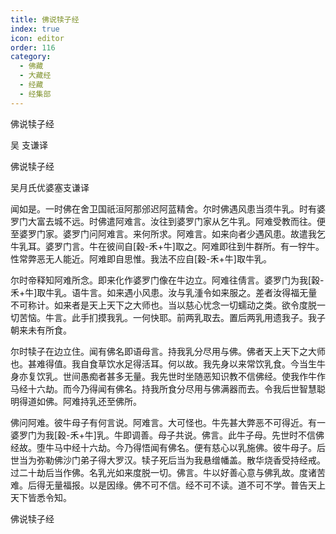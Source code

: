 ```yaml
---
title: 佛说犊子经
index: true
icon: editor
order: 116
category:
  - 佛藏
  - 大藏经
  - 经藏
  - 经集部
---
```


  佛说犊子经  

吴 支谦译  

佛说犊子经  

吴月氏优婆塞支谦译  

闻如是。一时佛在舍卫国祇洹阿那邠迟阿蓝精舍。尔时佛遇风患当须牛乳。时有婆罗门大富去城不远。时佛遣阿难言。汝往到婆罗门家从乞牛乳。阿难受教而往。便至婆罗门家。婆罗门问阿难言。来何所求。阿难言。如来向者少遇风患。故遣我乞牛乳耳。婆罗门言。牛在彼间自[穀-禾+牛]取之。阿难即往到牛群所。有一牸牛。性常弊恶无人能近。阿难即自思惟。我法不应自[穀-禾+牛]取牛乳。  

尔时帝释知阿难所念。即来化作婆罗门像在牛边立。阿难往倩言。婆罗门为我[穀-禾+牛]取牛乳。语牛言。如来遇小风患。汝与乳湩令如来服之。差者汝得福无量不可称计。如来者是天上天下之大师也。当以慈心忧念一切蠕动之类。欲令度脱一切苦恼。牛言。此手扪摸我乳。一何快耶。前两乳取去。置后两乳用遗我子。我子朝来未有所食。  

尔时犊子在边立住。闻有佛名即语母言。持我乳分尽用与佛。佛者天上天下之大师也。甚难得值。我自食草饮水足得活耳。何以故。我先身以来常饮乳食。今当生牛身亦复饮乳。世间愚痴者甚多无量。我先世时坐随恶知识教不信佛经。使我作牛作马经十六劫。而今乃得闻有佛名。持我所食分尽用与佛满器而去。令我后世智慧聪明得道如佛。阿难持乳还至佛所。  

佛问阿难。彼牛母子有何言说。阿难言。大可怪也。牛先甚大弊恶不可得近。有一婆罗门为我[穀-禾+牛]乳。牛即调善。母子共说。佛言。此牛子母。先世时不信佛经故。堕牛马中经十六劫。今乃得悟闻有佛名。便有慈心以乳施佛。彼牛母子。后世当为弥勒佛沙门弟子得大罗汉。犊子死后当为我悬缯幡盖。散华烧香受持经戒。过二十劫后当作佛。名乳光如来度脱一切。佛言。牛以好善心意与佛乳故。度诸苦难。后得无量福报。以是因缘。佛不可不信。经不可不读。道不可不学。普告天上天下皆悉令知。  

佛说犊子经  
